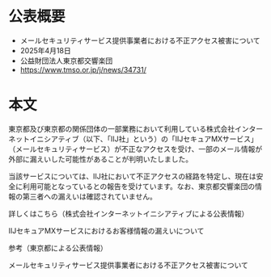 # 公表概要
- メールセキュリティサービス提供事業者における不正アクセス被害について
- 2025年4月18日
- 公益財団法人東京都交響楽団
- https://www.tmso.or.jp/j/news/34731/

# 本文
東京都及び東京都の関係団体の一部業務において利用している株式会社インターネットイニシアティブ（以下、「IIJ社」という）の「IIJセキュアMXサービス」（メールセキュリティサービス）が不正なアクセスを受け、一部のメール情報が外部に漏えいした可能性があることが判明いたしました。

当該サービスについては、IIJ社において不正アクセスの経路を特定し、現在は安全に利用可能となっているとの報告を受けています。なお、東京都交響楽団の情報の第三者への漏えいは確認されていません。


詳しくはこちら（株式会社インターネットイニシアティブによる公表情報）

IIJセキュアMXサービスにおけるお客様情報の漏えいについて


参考（東京都による公表情報）

メールセキュリティサービス提供事業者における不正アクセス被害について
